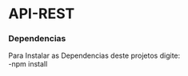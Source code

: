# API-REST



### Dependencias 
Para Instalar as Dependencias deste projetos digite:<br>
-npm install

###